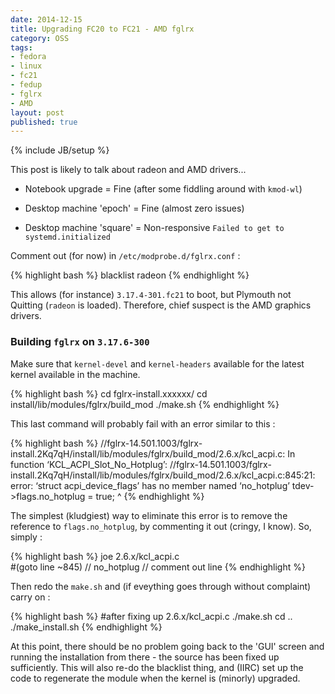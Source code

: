 ```yaml
---
date: 2014-12-15
title: Upgrading FC20 to FC21 - AMD fglrx
category: OSS
tags:
- fedora
- linux
- fc21
- fedup
- fglrx
- AMD
layout: post
published: true
---
```

{% include JB/setup %}

This post is likely to talk about radeon and AMD drivers...

  * Notebook upgrade = Fine (after some fiddling around with ```kmod-wl```)
  * Desktop machine 'epoch' = Fine (almost zero issues)
  
  * Desktop machine 'square' = Non-responsive ```Failed to get to systemd.initialized```
  
Comment out (for now) in ```/etc/modprobe.d/fglrx.conf``` :

{% highlight bash %}
blacklist radeon
{% endhighlight %}

This allows (for instance) ```3.17.4-301.fc21``` to boot, 
but Plymouth not Quitting (```radeon``` is loaded).  Therefore, chief 
suspect is the AMD graphics drivers.

### Building ```fglrx``` on ```3.17.6-300```

Make sure that ```kernel-devel``` and ```kernel-headers``` available for the latest
kernel available in the machine. 



{% highlight bash %}
cd fglrx-install.xxxxxx/
cd install/lib/modules/fglrx/build_mod
./make.sh
{% endhighlight %}

This last command will probably fail with an error similar to this : 

{% highlight bash %}
/<path>/fglrx-14.501.1003/fglrx-install.2Kq7qH/install/lib/modules/fglrx/build_mod/2.6.x/kcl_acpi.c: In function ‘KCL_ACPI_Slot_No_Hotplug’:
/<path>/fglrx-14.501.1003/fglrx-install.2Kq7qH/install/lib/modules/fglrx/build_mod/2.6.x/kcl_acpi.c:845:21: error: ‘struct acpi_device_flags’ has no member named ‘no_hotplug’
          tdev->flags.no_hotplug = true;
                     ^
{% endhighlight %}

The simplest (kludgiest) way to eliminate this error is to remove the reference to ```flags.no_hotplug```, by commenting it out (cringy, I know).  So, simply :

{% highlight bash %}
joe 2.6.x/kcl_acpi.c  
#(goto line ~845)
// no_hotplug // comment out line
{% endhighlight %}

Then redo the ```make.sh``` and (if eveything goes through without complaint) carry on :

{% highlight bash %}
#after fixing up 2.6.x/kcl_acpi.c
./make.sh
cd ..
./make_install.sh
{% endhighlight %}

At this point, there should be no problem going back to the 'GUI' screen and running the installation from there - the source has been fixed up sufficiently.  This will also re-do the blacklist thing, and (IIRC) set up the code to regenerate the module when the kernel is (minorly) upgraded.



